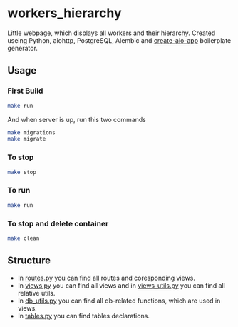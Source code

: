 # workers_hierarchy
Little webpage, which displays all workers and their hierarchy.
Created useing Python, aiohttp, PostgreSQL, Alembic and [create-aio-app](https://github.com/aio-libs/create-aio-app) boilerplate generator.

## Usage

### First Build
```bash
make run
```
And when server is up, run this two commands
```bash
make migrations
make migrate

```

### To stop
```bash
make stop
```

### To run
```bash
make run
```

### To stop and delete container
```bash
make clean
```

## Structure

- In [routes.py](https://github.com/DTeltsov/workers_hierarchy/blob/master/workers_hierarchy/routes.py) you can find all routes and coresponding views.
- In [views.py](https://github.com/DTeltsov/workers_hierarchy/blob/master/workers_hierarchy/main/views.py) you can find all views and in [views_utils.py](https://github.com/DTeltsov/workers_hierarchy/blob/master/workers_hierarchy/utils/views_utils.py) you can find all relative utils.
- In [db_utils.py](https://github.com/DTeltsov/workers_hierarchy/blob/master/workers_hierarchy/users/db_utils.py) you can find all db-related functions, which are used in views.
- In [tables.py](https://github.com/DTeltsov/workers_hierarchy/blob/master/workers_hierarchy/users/tables.py) you can find tables declarations.
